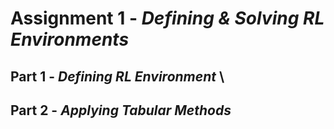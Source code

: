 # Assignment 1 - *Defining & Solving RL Environments*

## Part 1 - *Defining RL Environment* \
## Part 2 - *Applying Tabular Methods*